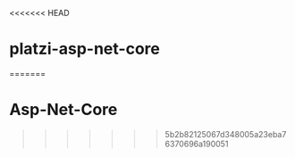 <<<<<<< HEAD
# platzi-asp-net-core
=======
# Asp-Net-Core
>>>>>>> 5b2b82125067d348005a23eba76370696a190051
